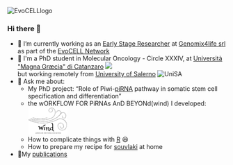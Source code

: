 ![EvoCELLlogo](https://www.evocell-itn.eu/wp-content/uploads/2018/10/Logo_Evocell_text-1.jpg)
### Hi there 👋
- 🔭 I’m currently working as an [Early Stage Researcher](https://ec.europa.eu/research/mariecurieactions/) at [Genomix4life srl](https://www.genomix4life.com/en/)
as part of the [EvoCELL Network](https://www.evocell-itn.eu/) 
- :school: I'm a PhD student in Molecular Oncology - Circle XXXIV, at [Università "Magna Græcia" di Catanzaro](https://web.unicz.it/it/)  <img src="https://web.unicz.it/it/img/logo.png" width="60">   
but working remotely from [University of Salerno](https://www.labmedmolge.unisa.it/index) ![UniSA](https://web.unisa.it/rescue/img/logo.png)
- 💬 Ask me about: 
  + My PhD project: “Role of Piwi-[piRNA](https://en.wikipedia.org/wiki/Piwi-interacting_RNA)  pathway in somatic stem cell specification and differentiation”
  + the wORKFLOW FOR PiRNAs AnD BEYONd(wind) I developed: [<img src="https://github.com/ConYel/wind/blob/main/WIND_LOGO.png" width="90">](https://github.com/ConYel/wind)
  + How to complicate things with [R](https://rstudio.com/solutions/r-and-python/) :laughing:
  + How to prepare my recipe for [souvlaki](https://duckduckgo.com/?q=%CF%83%CE%BF%CF%85%CE%B2%CE%BB%CE%AC%CE%BA%CE%B9&t=ffcm&atb=v208-1&iax=images&ia=images) at home 
- :memo:My [publications](https://www.researchgate.net/profile/Konstantinos_Geles/research)

<!--
**ConYel/ConYel** is a ✨ _special_ ✨ repository because its `README.md` (this file) appears on your GitHub profile.
- 🌱 I’m currently learning ...
- 👯 I’m looking to collaborate on ...
- 🤔 I’m looking for help with ...


- ⚡ Fun fact: ...
-->
